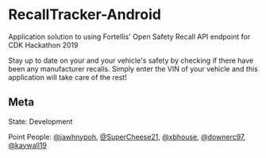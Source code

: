 # RecallTracker-Android
Application solution to using Fortellis' Open Safety Recall API endpoint for CDK Hackathon 2019

<p>Stay up to date on your and your vehicle's safety by checking if there have been any manufacturer recalls. Simply enter the VIN of your vehicle and this application will take care of the rest!</p>

<h2>Meta</h2>
<p>State: Development</p>
<p>Point People: <a href="https://github.com/jawhnypoh">@jawhnypoh</a>, <a href="https://github.com/SuperCheese21">@SuperCheese21</a>, <a href="https://github.com/xbhouse">@xbhouse</a>, <a href="https://github.com/downerc97">@downerc97</a>, <a href="https://github.com/kaywall19">@kaywall19</a></p>
